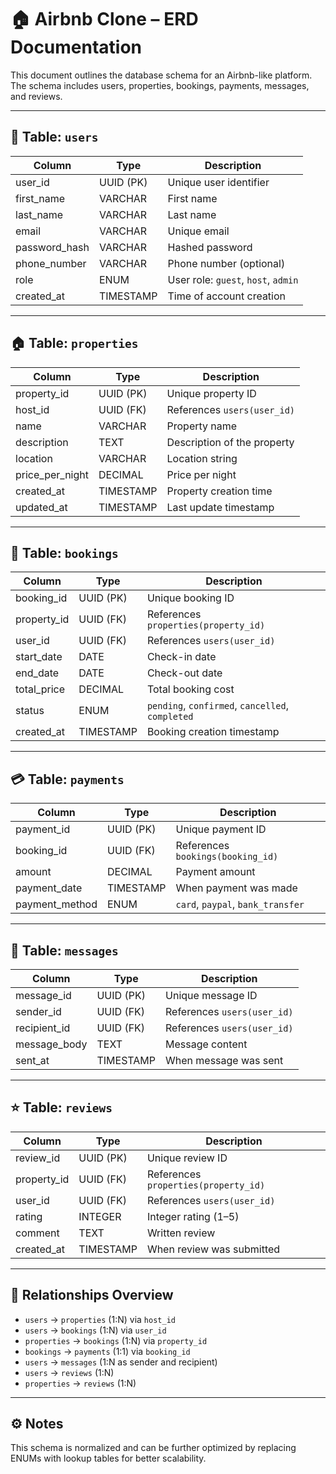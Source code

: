 # 🏠 Airbnb Clone – ERD Documentation

This document outlines the database schema for an Airbnb-like platform. The schema includes users, properties, bookings, payments, messages, and reviews.

---

## 📄 Table: `users`

| Column        | Type       | Description                         |
|---------------|------------|-------------------------------------|
| user_id       | UUID (PK)  | Unique user identifier              |
| first_name    | VARCHAR    | First name                          |
| last_name     | VARCHAR    | Last name                           |
| email         | VARCHAR    | Unique email                        |
| password_hash | VARCHAR    | Hashed password                     |
| phone_number  | VARCHAR    | Phone number (optional)            |
| role          | ENUM       | User role: `guest`, `host`, `admin` |
| created_at    | TIMESTAMP  | Time of account creation            |

---

## 🏠 Table: `properties`

| Column          | Type       | Description                        |
|-----------------|------------|------------------------------------|
| property_id     | UUID (PK)  | Unique property ID                 |
| host_id         | UUID (FK)  | References `users(user_id)`       |
| name            | VARCHAR    | Property name                      |
| description     | TEXT       | Description of the property        |
| location        | VARCHAR    | Location string                    |
| price_per_night | DECIMAL    | Price per night                    |
| created_at      | TIMESTAMP  | Property creation time             |
| updated_at      | TIMESTAMP  | Last update timestamp              |

---

## 📅 Table: `bookings`

| Column       | Type       | Description                                  |
|--------------|------------|----------------------------------------------|
| booking_id   | UUID (PK)  | Unique booking ID                            |
| property_id  | UUID (FK)  | References `properties(property_id)`         |
| user_id      | UUID (FK)  | References `users(user_id)`                  |
| start_date   | DATE       | Check-in date                                |
| end_date     | DATE       | Check-out date                               |
| total_price  | DECIMAL    | Total booking cost                           |
| status       | ENUM       | `pending`, `confirmed`, `cancelled`, `completed` |
| created_at   | TIMESTAMP  | Booking creation timestamp                   |

---

## 💳 Table: `payments`

| Column         | Type       | Description                         |
|----------------|------------|-------------------------------------|
| payment_id     | UUID (PK)  | Unique payment ID                   |
| booking_id     | UUID (FK)  | References `bookings(booking_id)`  |
| amount         | DECIMAL    | Payment amount                      |
| payment_date   | TIMESTAMP  | When payment was made               |
| payment_method | ENUM       | `card`, `paypal`, `bank_transfer`  |

---

## 💬 Table: `messages`

| Column        | Type       | Description                        |
|---------------|------------|------------------------------------|
| message_id    | UUID (PK)  | Unique message ID                  |
| sender_id     | UUID (FK)  | References `users(user_id)`       |
| recipient_id  | UUID (FK)  | References `users(user_id)`       |
| message_body  | TEXT       | Message content                    |
| sent_at       | TIMESTAMP  | When message was sent              |

---

## ⭐ Table: `reviews`

| Column      | Type       | Description                          |
|-------------|------------|--------------------------------------|
| review_id   | UUID (PK)  | Unique review ID                     |
| property_id | UUID (FK)  | References `properties(property_id)`|
| user_id     | UUID (FK)  | References `users(user_id)`         |
| rating      | INTEGER    | Integer rating (1–5)                 |
| comment     | TEXT       | Written review                       |
| created_at  | TIMESTAMP  | When review was submitted            |

---

## 🔗 Relationships Overview

- `users` → `properties` (1:N) via `host_id`  
- `users` → `bookings` (1:N) via `user_id`  
- `properties` → `bookings` (1:N) via `property_id`  
- `bookings` → `payments` (1:1) via `booking_id`  
- `users` → `messages` (1:N as sender and recipient)  
- `users` → `reviews` (1:N)  
- `properties` → `reviews` (1:N)  

---

## ⚙️ Notes

This schema is normalized and can be further optimized by replacing ENUMs with lookup tables for better scalability.
